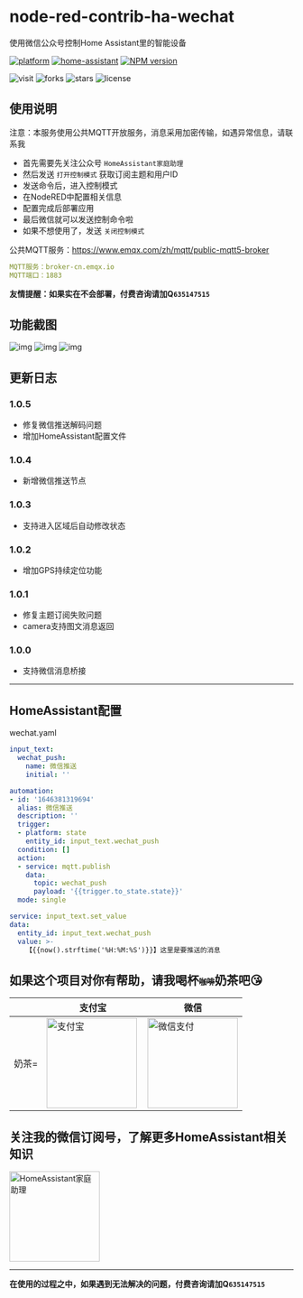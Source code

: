 # node-red-contrib-ha-wechat
使用微信公众号控制Home Assistant里的智能设备

[![platform](https://img.shields.io/badge/platform-Node--RED-red)](https://flows.nodered.org/node/node-red-contrib-ha-wechat)
[![home-assistant](https://img.shields.io/badge/Home-Assistant-%23049cdb)](https://www.home-assistant.io/)
[![NPM version](https://img.shields.io/npm/v/node-red-contrib-ha-wechat.svg?style=flat-square)](https://www.npmjs.com/package/node-red-contrib-ha-wechat)

![visit](https://visitor-badge.laobi.icu/badge?page_id=shaonianzhentan.node-red-contrib-ha-wechat&left_text=visit)
![forks](https://img.shields.io/github/forks/shaonianzhentan/node-red-contrib-ha-wechat)
![stars](https://img.shields.io/github/stars/shaonianzhentan/node-red-contrib-ha-wechat)
![license](https://img.shields.io/github/license/shaonianzhentan/node-red-contrib-ha-wechat)

## 使用说明

注意：本服务使用公共MQTT开放服务，消息采用加密传输，如遇异常信息，请联系我

- 首先需要先关注公众号 `HomeAssistant家庭助理`
- 然后发送 `打开控制模式` 获取订阅主题和用户ID
- 发送命令后，进入控制模式
- 在NodeRED中配置相关信息
- 配置完成后部署应用
- 最后微信就可以发送控制命令啦
- 如果不想使用了，发送 `关闭控制模式`

公共MQTT服务：https://www.emqx.com/zh/mqtt/public-mqtt5-broker
```yaml
MQTT服务：broker-cn.emqx.io
MQTT端口：1883
```

**友情提醒：如果实在不会部署，付费咨询请加Q`635147515`**

## 功能截图

![img](https://cdn.jsdelivr.net/gh/shaonianzhentan/image@main/node-red-contrib-ha-wechat/1.png)
![img](https://cdn.jsdelivr.net/gh/shaonianzhentan/image@main/node-red-contrib-ha-wechat/2.png)
![img](https://cdn.jsdelivr.net/gh/shaonianzhentan/image@main/node-red-contrib-ha-wechat/3.png)

## 更新日志

### 1.0.5
- 修复微信推送解码问题
- 增加HomeAssistant配置文件
### 1.0.4
- 新增微信推送节点

### 1.0.3
- 支持进入区域后自动修改状态

### 1.0.2
- 增加GPS持续定位功能

### 1.0.1
- 修复主题订阅失败问题
- camera支持图文消息返回

### 1.0.0
- 支持微信消息桥接

--- 

## HomeAssistant配置

wechat.yaml
```yaml
input_text:
  wechat_push:
    name: 微信推送
    initial: ''

automation:
- id: '1646381319694'
  alias: 微信推送
  description: ''
  trigger:
  - platform: state
    entity_id: input_text.wechat_push
  condition: []
  action:
  - service: mqtt.publish
    data:
      topic: wechat_push
      payload: '{{trigger.to_state.state}}'
  mode: single
```
```yaml
service: input_text.set_value
data:
  entity_id: input_text.wechat_push
  value: >-
    【{{now().strftime('%H:%M:%S')}}】这里是要推送的消息
```

## 如果这个项目对你有帮助，请我喝杯<del style="font-size: 14px;">咖啡</del>奶茶吧😘
|  |支付宝|微信|
|---|---|---|
奶茶= | <img src="https://cdn.jsdelivr.net/gh/shaonianzhentan/ha-docs@master/docs/img/alipay.png" align="left" height="160" width="160" alt="支付宝" title="支付宝">  |  <img src="https://cdn.jsdelivr.net/gh/shaonianzhentan/ha-docs@master/docs/img/wechat.png" height="160" width="160" alt="微信支付" title="微信">

## 关注我的微信订阅号，了解更多HomeAssistant相关知识
<img src="https://cdn.jsdelivr.net/gh/shaonianzhentan/ha-docs@master/docs/img/wechat-channel.png" height="160" alt="HomeAssistant家庭助理" title="HomeAssistant家庭助理">

---
**在使用的过程之中，如果遇到无法解决的问题，付费咨询请加Q`635147515`**